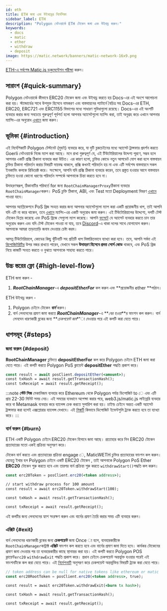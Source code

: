 ```yaml
---
id: eth
title: ETH জমা এবং উইথড্রের নির্দেশিকা
sidebar_label: ETH
description: "Polygon নেটওয়ার্কে ETH টোকেন জমা এবং উইথড্র করুন।"
keywords:
  - docs
  - matic
  - ether
  - withdraw
  - deposit
image: https://matic.network/banners/matic-network-16x9.png
---
```


[ETH-এ সর্বশেষ Matic.js ডকুমেন্টেশন পরীক্ষা](https://maticnetwork.github.io/matic.js/docs/pos/deposit-ether/) করুন।

## সারাংশ {#quick-summary}

Polygon নেটওয়ার্কে কীভাবে ERC20 টোকেন জমা এবং উইথড্র করতে হয় Docs-এর এই অংশে আলোচনা করা হয়। স্ট্যান্ডার্ডের সাথে উপযুক্ত হিসেবে নামকরণ এবং বাস্তবায়নের প্যাটার্নে বৈচিত্র সহ Docs-এর ETH, ERC20, ERC721 এবং ERC1155 বিভাগের মধ্যে সাধারণ সুবিধাগুলো রয়েছে। Docs-এর এই অংশটি ব্যবহার করার জন্য সবচেয়ে গুরুত্বপূর্ণ পূর্বশর্ত হলো আপনার অ্যাসেটগুলো ম্যাপিং করা, তাই অনুগ্রহ করে এখানে আপনার ম্যাপিং-এর অনুরোধ [এখানে](https://docs.polygon.technology/docs/develop/ethereum-polygon/submit-mapping-request/) জমা করুন।

## ভূমিকা {#introduction}

এই নির্দেশিকাটি Polygon টেস্টনেট (মুম্বই) ব্যবহার করে, যা দুটি ব্লকচেইনের মধ্যে অ্যাসেট ট্রান্সফার প্রদর্শন করতে Goerli নেটওয়ার্কে নিজে ম্যাপ করা আছে। মনে রাখা গুরুত্বপূর্ণ যে, এই টিউটোরিয়ালের উদ্দেশ্য পূরণে, সম্ভব হলে আপনার একটি প্রক্সি ঠিকানা ব্যবহার করা উচিত। এর কারণ হলো, চুক্তির কোডে নতুন আপডেট যোগ করা হলে বাস্তবায়ন চুক্তির ঠিকানা পরিবর্তন করার বিষয়টি দায়বদ্ধ থাকলে, প্রক্সি কখনই পরিবর্তন হয় না এবং এটি সর্বশেষ বাস্তবায়নে সকল ইনকামিং কলকে রিডিরেক্ট করে। সংক্ষেপে, আপনি যদি প্রক্সি ঠিকানা ব্যবহার করেন, তবে প্রস্তুত হওয়ার আগে বাস্তবায়ন চুক্তিতে হওয়া কোনো ধরণের পরিবর্তন সম্পর্কে আপনাকে চিন্তা করতে হবে না।

উদাহরণস্বরূপ, ঠিকানাটির পরিবর্তে for জন্য `RootChainManagerProxy`ঠিকানা ব্যবহার `RootChainManager`করুন। PoS চুক্তি ঠিকানা, ABI, এবং Test মতো Deployment বিবরণ [এখানে](/docs/develop/ethereum-polygon/pos/deployment/) পাওয়া যাবে।

আপনার অ্যাপ্লিকেশনে PoS ব্রিজ সংহত করার জন্য আপনার অ্যাসেটগুলো ম্যাপ করা একটি প্রয়োজনীয় ধাপ, তাই আপনি যদি এটি না করে থাকেন, তবে [এখানে](https://docs.polygon.technology/docs/develop/ethereum-polygon/submit-mapping-request/) ম্যাপিং-এর একটি অনুরোধ জমা করুন। এই টিউটোরিয়ালের উদ্দেশ্যে, দলটি টেস্ট টোকেন ডিপ্লয় করেছে এবং PoS ব্রিজে সেগুলো ম্যাপ করেছে। আপনি [ফসেটে](https://faucet.polygon.technology/)  যে অ্যাসেট ব্যবহার করতে চান তার অনুরোধ করুন এবং যদি টেস্ট টোকেন পাওয়া না যায়, তবে [Discord](https://discord.com/invite/0xPolygon)-এ থাকা দলের সাথে যোগাযোগ করুন। আপনাকে আমরা তাড়াতাড়ি জবাব দেওয়ার চেষ্টা করব।

আসন্ন টিউটোরিয়ালে, কোডের কিছু খুঁটিনাটি সহ প্রতিটি ধাপ বিস্তারিতভাবে ব্যাখ্যা করা হবে। তবে, আপনি সর্বদা এই [রিপোজিটরিটির](https://github.com/maticnetwork/matic.js/tree/master/examples) উপর নজর রাখতে পারেন, যেখানে সকল **উদাহরণ হিসেবে প্রদত্ত সোর্স কোড** থাকবে, এবং PoS ব্রিজ নিয়ে কাজটি সংহত করতে ও বুঝতে আপনাকে সাহায্য করতে পারে।

## উচ্চ স্তরের ফ্লো {#high-level-flow}

ETH জমা করুন -

1. **_RootChainManager_**-এ **_depositEtherFor_** কল করুন এবং **প্রয়োজনীয় ether **পাঠান।

ETH উইথড্র করুন -

1. Polygon চেইনে টোকেন **_বার্ন_** করুন।
2. বার্ন লেনদেনের প্রমাণ জমা করতে **_RootChainManager_**-এ **_বের হওয়া_**র ফাংশন কল করুন। বার্ন লেনদেন ধারণকারী ব্লকের জন্য **_চেকপয়েন্ট জম_**া দেওয়ার পরে এই কলটি করা যেতে পারে।

## ধাপসমূহ {#steps}

### জমা করুন {#deposit}

**RootChainManager** চুক্তিতে **depositEtherFor** কল করে Polygon চেইনে ETH জমা করা যেতে পারে। এই কলটি করতে Polygon PoS ক্লায়েন্ট **depositEther** পদ্ধতি প্রকাশ করে।

```jsx
const result = await posClient.depositEther(<amount>);
const txHash = await result.getTransactionHash();
const txReceipt = await result.getReceipt();
```

:::note
**স্টেট সিঙ্ক** মেকানিজম ব্যবহার করে Ethereum থেকে Polygon পর্যন্ত ডিপোজিট to ে এবং এটি প্রায় 22-30 মিনিট সময় নেয়। এই সময়ের ব্যবধানে অপেক্ষা করার পরে, web3.js/matic.js লাইব্রেরি ব্যবহার করে বা Metamask ব্যবহার করে ব্যালেন্স চেক করতে সুপারিশ করা হয়। চাইল্ড চেইনে অন্তত একটি অ্যাসেট ট্রান্সফার করা হলেই এক্সপ্লোরার ব্যালেন্স দেখাবে। এই [<ins>লিঙ্কটি</ins>](/docs/develop/ethereum-polygon/pos/deposit-withdraw-event-pos/) কিভাবে ডিপোজিট ইভেন্টগুলি ট্র্যাক করতে হবে তা ব্যাখ্যা করে।
:::

### বার্ন করুন {#burn}

ETH একটি Polygon চেইনে ERC20 টোকেন হিসাবে জমা আছে। প্রত্যাহার করে নিন ERC20 টোকেন প্রত্যাহারের মতো একই প্রক্রিয়া অনুসরণ করে।

টোকেন বার্ন করতে এবং প্রত্যাহারের প্রক্রিয়া engage ে, MaticWETH চুক্তির প্রত্যাহারের ফাংশন কল করুন। যেহেতু ইথার হল Polygon চেইনে একটি ERC20 টোকেন , তাই আপনাকে Polygon PoS Ether **ERC20** টোকেন শুরু করতে হবে এবং তারপর বার্ন প্রক্রিয়া শুরু করতে `withdrawStart()`পদ্ধতি কল করুন।

```jsx
const erc20Token = posClient.erc20(<token address>);

// start withdraw process for 100 amount
const result = await erc20Token.withdrawStart(100);

const txHash = await result.getTransactionHash();

const txReceipt = await result.getReceipt();

```

এই কলটির জন্য লেনদেনের হ্যাশ সংরক্ষণ করুন এবং বার্নের প্রমাণ তৈরি করার সময় এটি ব্যবহার করুন।

### এক্সিট {#exit}


বার্ন লেনদেনের ধারণকারী ব্লকের জন্য **চেকপয়েন্ট** জমা Once া হলে, ব্যবহারকারীকে `RootChainManager`কন্ট্রাক্ট **এক্সিট** ফাংশন কল করতে হবে এবং বার্নের প্রমাণ জমা দিতে হবে। কার্যকর টোকেনের প্রমাণ জমা দেওয়ার পর তা ব্যবহারকারীর কাছে স্থানান্তর করা হয়। এই কলটি করতে Polygon POS ক্লায়েন্ট`erc20` `withdrawExit`  পদ্ধতি প্রকাশ করে। প্রধান চেইনে চেকপয়েন্ট অন্তর্ভুক্ত হওয়ার পরেই এই ফাংশনটিকে কল করা যেতে পারে। এই [নির্দেশনাটি](/docs/develop/ethereum-polygon/pos/deposit-withdraw-event-pos.md#checkpoint-events) অনুসরণ করে চেকপয়েন্ট অন্তর্ভুক্তির বিষয়টি ট্র্যাক করা যেতে পারে।


```jsx
// token address can be null for native tokens like ethereum or matic
const erc20RootToken = posClient.erc20(<token address>, true);

const result = await erc20Token.withdrawExit(<burn tx hash>);

const txHash = await result.getTransactionHash();

const txReceipt = await result.getReceipt();

```
